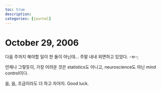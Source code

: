 ```yaml
---
toc: true
description:
categories: [journal]
---
```

# October 29, 2006

다음 주까지 해야할 일이 한 둘이 아닌데…
주말 내내 외면하고 있었다. -ㅂ-;

언제나 그렇듯이,
가장 어려운 것은 statistics도 아니고, neuroscience도 아닌
mind control이다.

음, 음,
조금이라도 더 하고 자야지.
Good luck.